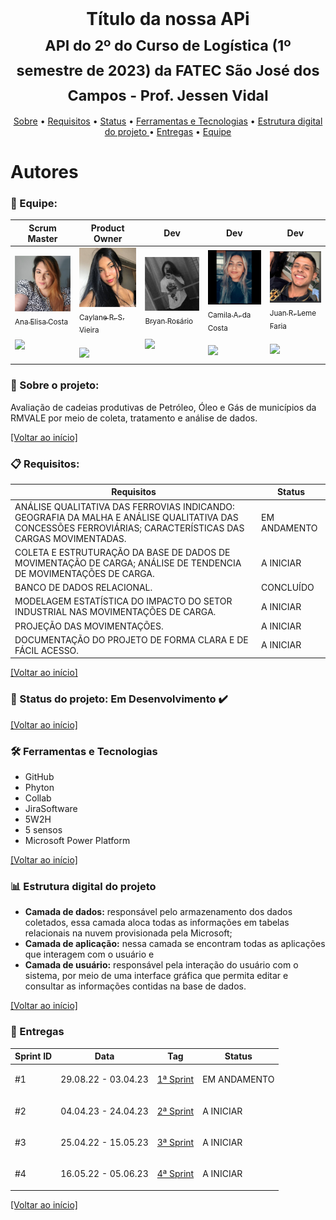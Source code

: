# <br id="inicio">

<h1 align="center">Título da nossa APi <br><sub>API do 2º do Curso de Logística (1º semestre de 2023) da FATEC São José dos Campos - Prof. Jessen Vidal </h1></sub>
 <p align="center">
     <a href="#sobre">Sobre</a> • 
     <a href="#requisitos">Requisitos</a> •
     <a href="#status">Status</a> •
     <a href="#techtools">Ferramentas e Tecnologias</a> •
     <a href="#estrutura-pastas">Estrutura digital do projeto </a> • 
     <a href="#entregas">Entregas</a> • 
     <a href="#equipe">Equipe</a> 
     

 # Autores

 ### :busts_in_silhouette: Equipe:
 Scrum Master | Product Owner | Dev | Dev | Dev |
 -------------|---------------|-----|-----|-----|
 [<img src="https://github.com/anaelisac/Imagens/blob/main/ana%20temp.png" width=115><br><sub>Ana Elisa Costa</sub><br><sub>](https://github.com/anaelisac)</sub><br><a href="https://www.linkedin.com/in/ana-elisa-costa-a9a32122" target="_blank"> <img src="https://img.shields.io/badge/linkedin-%230077B5.svg?&style=for-the-badge&logo=linkedin&logoColor=54C5CE&color=292A2D" /></a><sub> | [<img src="https://github.com/anaelisac/Imagens/blob/main/cay%20temp.jpg" width=115><br><sub>Caylane R. S. Vieira</sub><br><sub>](https://github.com/caylaneraissa)</sub><br><img src="https://img.shields.io/badge/linkedin-%230077B5.svg?&style=for-the-badge&logo=linkedin&logoColor=54C5CE&color=292A2D" /></a><sub>  | [<img src="https://github.com/anaelisac/Imagens/blob/main/bry%20temp.jpg" width=115><br><sub>Bryan Rosário</sub><br><sub>](https://github.com/bryanrosario)</sub><br><a href="https://www.linkedin.com/in/bryan-ros%C3%A1rio-a05a6524b" target="_blank"> <img src="https://img.shields.io/badge/linkedin-%230077B5.svg?&style=for-the-badge&logo=linkedin&logoColor=54C5CE&color=292A2D" /></a><sub>  | [<img src="https://github.com/anaelisac/Imagens/blob/main/camila%20temp.jpg" width=115><br><sub>Camila A. da Costa</sub><br><sub>](https://github.com/camilacosta29)</sub><br><img src="https://img.shields.io/badge/linkedin-%230077B5.svg?&style=for-the-badge&logo=linkedin&logoColor=54C5CE&color=292A2D" /></a><sub> | [<img src="https://github.com/anaelisac/Imagens/blob/main/juan%20temp.jpg" width=115><br><sub>Juan R. Leme Faria</sub><br><sub>](https://github.com/juanfaria01)</sub><br><a href="https://www.linkedin.com/in/juan-faria-77b7a8237" target="_blank"> <img src="https://img.shields.io/badge/linkedin-%230077B5.svg?&style=for-the-badge&logo=linkedin&logoColor=54C5CE&color=292A2D" /></a><sub>
 
<span id="sobre">

### :mag_right: Sobre o projeto:
 <p>
  Avaliação de cadeias produtivas de Petróleo, Óleo e Gás de municípios da RMVALE por meio de coleta, tratamento e análise de dados.
 </p>

<a href="#inicio">[Voltar ao início]</a>


<span id="requisitos">

### :clipboard: Requisitos:
 <p>

Requisitos |  Status 
-----------|----------
ANÁLISE QUALITATIVA DAS FERROVIAS INDICANDO: GEOGRAFIA DA MALHA E ANÁLISE QUALITATIVA DAS CONCESSÕES FERROVIÁRIAS; CARACTERÍSTICAS DAS CARGAS MOVIMENTADAS. | EM ANDAMENTO
 COLETA E ESTRUTURAÇÃO DA BASE DE DADOS DE MOVIMENTAÇÃO DE CARGA; ANÁLISE DE TENDENCIA DE MOVIMENTAÇÕES DE CARGA.| A INICIAR
 BANCO DE DADOS RELACIONAL.|CONCLUÍDO
 MODELAGEM ESTATÍSTICA DO IMPACTO DO SETOR INDUSTRIAL NAS MOVIMENTAÇÕES DE CARGA.| A INICIAR
 PROJEÇÃO DAS MOVIMENTAÇÕES.| A INICIAR
  DOCUMENTAÇÃO DO PROJETO DE FORMA CLARA E DE FÁCIL ACESSO.|A INICIAR
  

  
 </p>

<a href="#inicio">[Voltar ao início]</a>
 <span id="status">

 ### :bookmark_tabs: Status do projeto: Em Desenvolvimento ✔️	
  
 <a href="#inicio">[Voltar ao início]</a>
  
 <span id="techtools">
 
 ### :hammer_and_wrench: Ferramentas e Tecnologias
 - GitHub
 - Phyton
 - Collab
 - JiraSoftware
 - 5W2H 
 - 5 sensos
 - Microsoft Power Platform
  
 <a href="#inicio">[Voltar ao início]</a>
 
 
<span id="estrutura-pastas">
 
### :bar_chart: Estrutura digital do projeto
 
- **Camada de dados:** responsável pelo armazenamento dos dados coletados, essa camada aloca todas as informações em tabelas relacionais na nuvem provisionada pela Microsoft;
- **Camada de aplicação:** nessa camada se encontram todas as aplicações que interagem com o usuário e
- **Camada de usuário:** responsável pela interação do usuário com o sistema, por meio de uma interface gráfica que permita editar e consultar as informações contidas na base de dados.


<a href="#inicio">[Voltar ao início]</a>
 
<span id="entregas">

### :dart: Entregas
 

Sprint ID | Data | Tag | Status
----------|------|-----|-------
#1 | 29.08.22 - 03.04.23 |  <p><a href="Link">1ª Sprint</a></p> | EM ANDAMENTO
#2 | 04.04.23 - 24.04.23 | <p><a href="Link">2ª Sprint</a></p> | A INICIAR
#3 | 25.04.22 - 15.05.23 | <p><a href="Link">3ª Sprint</a></p> | A INICIAR
#4 | 16.05.22 - 05.06.23 | <p><a href="lINK">4ª Sprint</a></p> | A INICIAR

<a href="#inicio">[Voltar ao início]</a>
